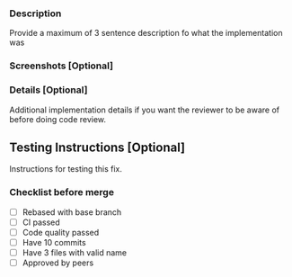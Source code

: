 ### Description 
Provide a maximum of 3 sentence description fo what the implementation was 

### Screenshots [Optional] 

### Details [Optional]
Additional implementation details if you want the reviewer to be aware of before doing code review.

## Testing Instructions [Optional]
Instructions for testing this fix. 

### Checklist before merge 
- [ ] Rebased with base branch 
- [ ] CI passed 
- [ ] Code quality passed 
- [ ] Have 10 commits
- [ ] Have 3 files with valid name 
- [ ] Approved by peers 
